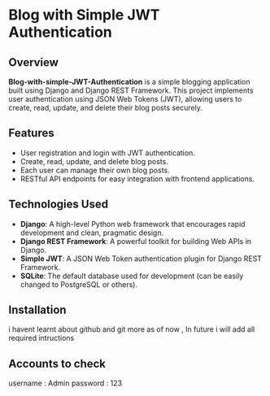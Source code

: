 # Blog with Simple JWT Authentication

## Overview

**Blog-with-simple-JWT-Authentication** is a simple blogging application built using Django and Django REST Framework. This project implements user authentication using JSON Web Tokens (JWT), allowing users to create, read, update, and delete their blog posts securely.

## Features

- User registration and login with JWT authentication.
- Create, read, update, and delete blog posts.
- Each user can manage their own blog posts.
- RESTful API endpoints for easy integration with frontend applications.

## Technologies Used

- **Django**: A high-level Python web framework that encourages rapid development and clean, pragmatic design.
- **Django REST Framework**: A powerful toolkit for building Web APIs in Django.
- **Simple JWT**: A JSON Web Token authentication plugin for Django REST Framework.
- **SQLite**: The default database used for development (can be easily changed to PostgreSQL or others).

## Installation 

i havent learnt about github and git more as of now , In future i will add all required intructions


## Accounts to check 
username : Admin 
password : 123
